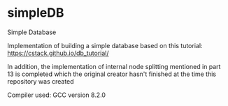 # simpleDB
Simple Database

Implementation of building a simple database based on this tutorial:  
https://cstack.github.io/db_tutorial/

In addition, the implementation of internal node splitting mentioned in part 13 is completed which the original creator hasn't finished at the time this repository was created

Compiler used: GCC version 8.2.0